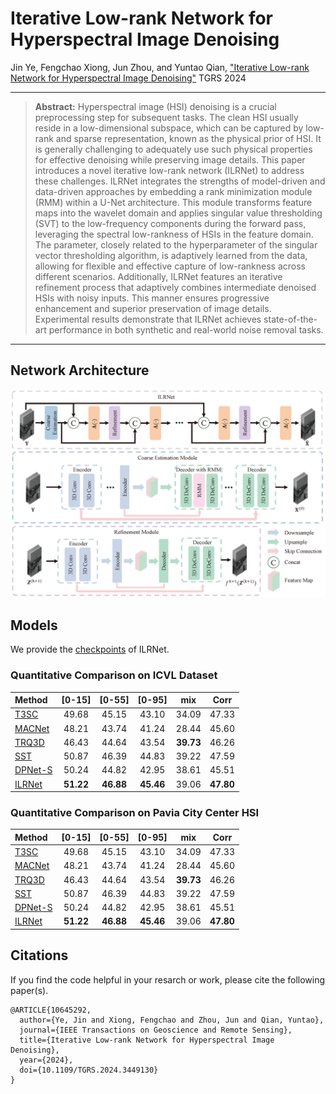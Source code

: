 # Iterative Low-rank  Network for Hyperspectral Image Denoising

Jin Ye, Fengchao Xiong, Jun Zhou, and Yuntao Qian, ["Iterative Low-rank  Network for Hyperspectral Image Denoising"]("https://ieeexplore.ieee.org/document/10645292") TGRS 2024 


<hr />

> **Abstract:**  Hyperspectral image (HSI) denoising is a crucial preprocessing step for subsequent tasks. The clean HSI usually reside in a low-dimensional subspace, which can be captured by low-rank and sparse representation, known as the physical prior of HSI. It is generally challenging to adequately use such physical properties for effective denoising while preserving image details. This paper introduces a novel iterative low-rank network (ILRNet) to address these challenges. ILRNet integrates the strengths of model-driven and data-driven approaches by embedding a rank minimization module (RMM) within a U-Net architecture. This module transforms feature maps into the wavelet domain and applies singular value thresholding (SVT) to the low-frequency components during the forward pass, leveraging the spectral low-rankness  of HSIs in the feature domain. The parameter, closely related to the hyperparameter of the singular vector thresholding algorithm, is adaptively learned from the data, allowing for flexible and effective capture of low-rankness across different scenarios. Additionally, ILRNet features an iterative refinement process that adaptively combines intermediate denoised HSIs with noisy inputs.  This  manner  ensures progressive enhancement and superior preservation of image details. Experimental results demonstrate that ILRNet achieves state-of-the-art performance in both synthetic and real-world noise removal tasks.
<hr />

## Network Architecture

<img src = "figs/overall.png"> 

<a id="Models"></a> 

## Models

We provide the [checkpoints]("https://drive.google.com/drive/folders/1KN1Ggi0WkMiTIlSj67dTAFktPAvPPWHf?usp=drive_link") of ILRNet.
### Quantitative Comparison on ICVL Dataset
| Method  | [0-15]| [0-55]  | [0-95] | mix |  Corr |
| :------ | :--------: | :--------: | :--------: | :--------: | :----------------------------------------------------------: | 
| [T3SC](https://www.mdpi.com/2072-4292/14/18/4598) | 49.68 | 45.15 | 43.10 | 34.09 | 47.33 |
| [MACNet](https://ieeexplore.ieee.org/document/9631264)  | 48.21 | 43.74 | 41.24 | 28.44 | 45.60 |
| [TRQ3D]()  | 46.43 | 44.64 | 43.54 | **39.73** | 46.26 |
| [SST](http://arxiv.org/abs/2211.14090)  | 50.87 | 46.39 | 44.83 | 39.22 | 47.59 |
| [DPNet-S](https://ieeexplore.ieee.org/abstract/document/10258356) | 50.24 | 44.82 | 42.95 | 38.61 | 45.51 |
| [ILRNet](https://ieeexplore.ieee.org/document/10645292)  | **51.22** | **46.88** | **45.46** | 39.06 | **47.80** |


### Quantitative Comparison on Pavia City Center HSI
| Method  | [0-15]| [0-55]  | [0-95] | mix |  Corr |
| :------ | :--------: | :--------: | :--------: | :--------: | :----------------------------------------------------------: | 
| [T3SC](https://www.mdpi.com/2072-4292/14/18/4598) | 49.68 | 45.15 | 43.10 | 34.09 | 47.33 |
| [MACNet](https://ieeexplore.ieee.org/document/9631264)  | 48.21 | 43.74 | 41.24 | 28.44 | 45.60 |
| [TRQ3D]()  | 46.43 | 44.64 | 43.54 | **39.73** | 46.26 |
| [SST](http://arxiv.org/abs/2211.14090)  | 50.87 | 46.39 | 44.83 | 39.22 | 47.59 |
| [DPNet-S](https://ieeexplore.ieee.org/abstract/document/10258356) | 50.24 | 44.82 | 42.95 | 38.61 | 45.51 |
| [ILRNet](https://ieeexplore.ieee.org/document/10645292)  | **51.22** | **46.88** | **45.46** | 39.06 | **47.80** |


## Citations

If you find the code helpful in your resarch or work, please cite the following paper(s).

```
@ARTICLE{10645292,
  author={Ye, Jin and Xiong, Fengchao and Zhou, Jun and Qian, Yuntao},
  journal={IEEE Transactions on Geoscience and Remote Sensing}, 
  title={Iterative Low-rank Network for Hyperspectral Image Denoising}, 
  year={2024},
  doi={10.1109/TGRS.2024.3449130}
}

```